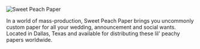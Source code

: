 ![Sweet Peach Paper](http://static.tumblr.com/2nukglj/bt1mbuppa/sweetpeachpaper_-_header.png "Sweet Peach Paper")

In a world of mass-production, Sweet Peach Paper brings you uncommonly custom paper for all your wedding, announcement and social wants. Located in Dallas, Texas and available for distributing these lil' peachy papers worldwide.
